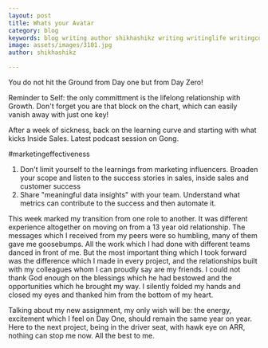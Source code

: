 ```yaml
---
layout: post
title: Whats your Avatar
category: blog
keywords: blog writing author shikhashikz writing writinglife writingcommunity dailyblogpost dailyblogpostchallenge marketing abm
image: assets/images/3101.jpg
author: shikhashikz

---
```

You do not hit the Ground from Day one but from Day Zero!

Reminder to Self: the only committment is the lifelong relationship with Growth. Don't forget you are that block on the chart, which can easily vanish away with just one key!

After a week of sickness, back on the learning curve and starting with what kicks Inside Sales. Latest podcast session on Gong.

#marketingeffectiveness
1. Don't limit yourself to the learnings from marketing influencers. Broaden your scope and listen to the success stories in sales, inside sales and customer success
2. Share "meaningful data insights" with your team. Understand what metrics can contribute to the success and then automate it.

This week marked my transition from one role to another. It was different experience altogether on moving on from a 13 year old relationship. The messages which I received from my peers were so humbling, many of them gave me goosebumps. All the work which I had done with different teams danced in front of me. But the most important thing which I took forward was the difference which I made in every project, and the relationships built with my colleagues whom I can proudly say are my friends. I could not thank God enough on the blessings which he had bestowed and the opportunities which he brought my way. I silently folded my hands and closed my eyes and thanked him from the bottom of my heart.

Talking about my new assignment, my only wish will be: the energy, excitement which I feel on Day One, should remain the same year on year. Here to the next project, being in the driver seat, with hawk eye on ARR, nothing can stop me now. All the best to me.


